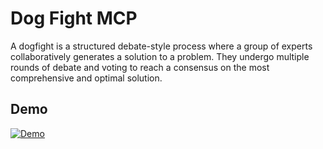 # Dog Fight MCP

A dogfight is a structured debate-style process where a group of experts collaboratively generates a solution to a problem.
They undergo multiple rounds of debate and voting to reach a consensus on the most comprehensive and optimal solution.

## Demo

[![Demo](https://img.youtube.com/vi/huVsp-4QUFM/maxresdefault.jpg)](https://youtu.be/huVsp-4QUFM)

